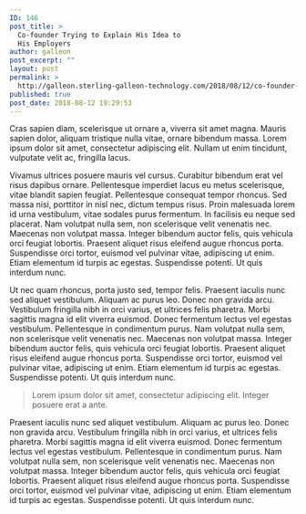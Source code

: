 ```yaml
---
ID: 146
post_title: >
  Co-founder Trying to Explain His Idea to
  His Employers
author: galleon
post_excerpt: ""
layout: post
permalink: >
  http://galleon.sterling-galleon-technology.com/2018/08/12/co-founder-trying-to-explain-his-idea-to-his-employers/
published: true
post_date: 2018-08-12 19:29:53
---
```

<p class="lead">Cras sapien diam, scelerisque ut ornare a, viverra sit amet magna. Mauris sapien dolor, aliquam tristique nulla vitae, ornare bibendum massa. Lorem ipsum dolor sit amet, consectetur adipiscing elit. Nullam ut enim tincidunt, vulputate velit ac, fringilla lacus.</p>
Vivamus ultrices posuere mauris vel cursus. Curabitur bibendum erat vel risus dapibus ornare. Pellentesque imperdiet lacus eu metus scelerisque, vitae blandit sapien feugiat. Pellentesque consequat tempor rhoncus. Sed massa nisi, porttitor in nisl nec, dictum tempus risus. Proin malesuada lorem id urna vestibulum, vitae sodales purus fermentum. In facilisis eu neque sed placerat. Nam volutpat nulla sem, non scelerisque velit venenatis nec. Maecenas non volutpat massa. Integer bibendum auctor felis, quis vehicula orci feugiat lobortis. Praesent aliquet risus eleifend augue rhoncus porta. Suspendisse orci tortor, euismod vel pulvinar vitae, adipiscing ut enim. Etiam elementum id turpis ac egestas. Suspendisse potenti. Ut quis interdum nunc.

Ut nec quam rhoncus, porta justo sed, tempor felis. Praesent iaculis nunc sed aliquet vestibulum. Aliquam ac purus leo. Donec non gravida arcu. Vestibulum fringilla nibh in orci varius, et ultrices felis pharetra. Morbi sagittis magna id elit viverra euismod. Donec fermentum lectus vel egestas vestibulum. Pellentesque in condimentum purus. Nam volutpat nulla sem, non scelerisque velit venenatis nec. Maecenas non volutpat massa. Integer bibendum auctor felis, quis vehicula orci feugiat lobortis. Praesent aliquet risus eleifend augue rhoncus porta. Suspendisse orci tortor, euismod vel pulvinar vitae, adipiscing ut enim. Etiam elementum id turpis ac egestas. Suspendisse potenti. Ut quis interdum nunc.
<blockquote>Lorem ipsum dolor sit amet, consectetur adipiscing elit. Integer posuere erat a ante.</blockquote>
Praesent iaculis nunc sed aliquet vestibulum. Aliquam ac purus leo. Donec non gravida arcu. Vestibulum fringilla nibh in orci varius, et ultrices felis pharetra. Morbi sagittis magna id elit viverra euismod. Donec fermentum lectus vel egestas vestibulum. Pellentesque in condimentum purus. Nam volutpat nulla sem, non scelerisque velit venenatis nec. Maecenas non volutpat massa. Integer bibendum auctor felis, quis vehicula orci feugiat lobortis. Praesent aliquet risus eleifend augue rhoncus porta. Suspendisse orci tortor, euismod vel pulvinar vitae, adipiscing ut enim. Etiam elementum id turpis ac egestas. Suspendisse potenti. Ut quis interdum nunc.